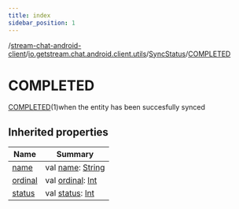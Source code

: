 ```yaml
---
title: index
sidebar_position: 1
---
```

/[stream-chat-android-client](../../../index.md)/[io.getstream.chat.android.client.utils](../../index.md)/[SyncStatus](../index.md)/[COMPLETED](index.md)  
  
  
  
# COMPLETED  
[COMPLETED](index.md)(1)when the entity has been succesfully synced  
  
## Inherited properties  
  
|  Name |  Summary | 
|---|---|
| <a name="io.getstream.chat.android.client.utils/SyncStatus.COMPLETED/name/#/PointingToDeclaration/"></a>[name](name.md)| <a name="io.getstream.chat.android.client.utils/SyncStatus.COMPLETED/name/#/PointingToDeclaration/"></a>val [name](name.md): [String](https://kotlinlang.org/api/latest/jvm/stdlib/kotlin/-string/index.html)|
| <a name="io.getstream.chat.android.client.utils/SyncStatus.COMPLETED/ordinal/#/PointingToDeclaration/"></a>[ordinal](ordinal.md)| <a name="io.getstream.chat.android.client.utils/SyncStatus.COMPLETED/ordinal/#/PointingToDeclaration/"></a>val [ordinal](ordinal.md): [Int](https://kotlinlang.org/api/latest/jvm/stdlib/kotlin/-int/index.html)|
| <a name="io.getstream.chat.android.client.utils/SyncStatus.COMPLETED/status/#/PointingToDeclaration/"></a>[status](status.md)| <a name="io.getstream.chat.android.client.utils/SyncStatus.COMPLETED/status/#/PointingToDeclaration/"></a>val [status](status.md): [Int](https://kotlinlang.org/api/latest/jvm/stdlib/kotlin/-int/index.html)|


